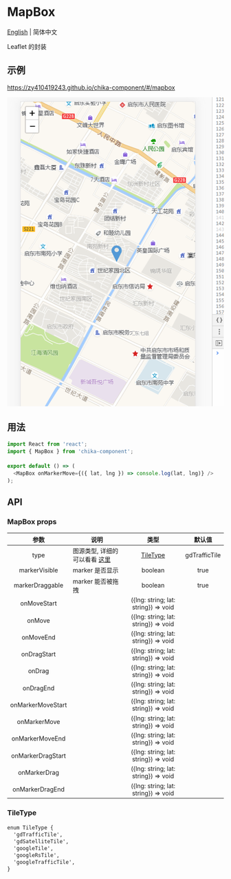 # MapBox

[English](./README.md) | 简体中文

Leaflet 的封装

## 示例

https://zy410419243.github.io/chika-component/#/mapbox

<img src="./demo_img/screenshot.png" />

## 用法

```js
import React from 'react';
import { MapBox } from 'chika-component';

export default () => (
  <MapBox onMarkerMove={({ lat, lng }) => console.log(lat, lng)} />
);
```

## API

### MapBox props

|       参数        | 说明                                       |                 类型                 |    默认值     |
| :---------------: | ------------------------------------------ | :----------------------------------: | :-----------: |
|       type        | 图源类型, 详细的可以看看 [这里](#TileType) |        [TileType](#TileType)         | gdTrafficTile |
|   markerVisible   | marker 是否显示                            |               boolean                |     true      |
|  markerDraggable  | marker 能否被拖拽                          |               boolean                |     true      |
|    onMoveStart    |                                            | ({lng: string; lat: string}) => void |               |
|      onMove       |                                            | ({lng: string; lat: string}) => void |               |
|     onMoveEnd     |                                            | ({lng: string; lat: string}) => void |               |
|    onDragStart    |                                            | ({lng: string; lat: string}) => void |               |
|      onDrag       |                                            | ({lng: string; lat: string}) => void |               |
|     onDragEnd     |                                            | ({lng: string; lat: string}) => void |               |
| onMarkerMoveStart |                                            | ({lng: string; lat: string}) => void |               |
|   onMarkerMove    |                                            | ({lng: string; lat: string}) => void |               |
|  onMarkerMoveEnd  |                                            | ({lng: string; lat: string}) => void |               |
| onMarkerDragStart |                                            | ({lng: string; lat: string}) => void |               |
|   onMarkerDrag    |                                            | ({lng: string; lat: string}) => void |               |
|  onMarkerDragEnd  |                                            | ({lng: string; lat: string}) => void |               |

### TileType

```tsx
enum TileType {
  'gdTrafficTile',
  'gdSatelliteTile',
  'googleTile',
  'googleRsTile',
  'googleTrafficTile',
}
```
